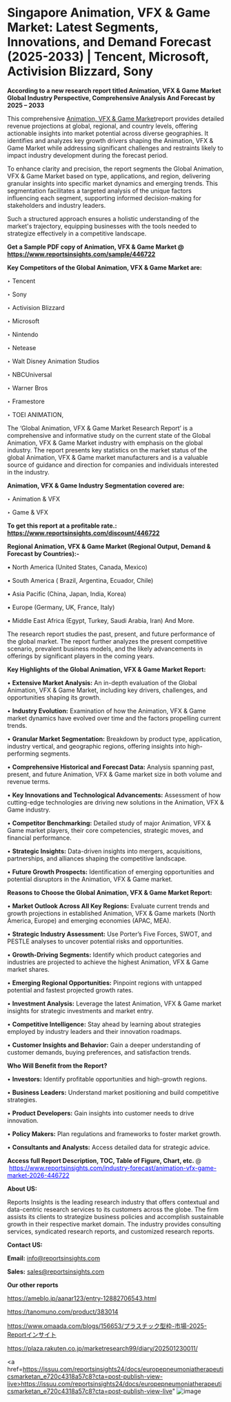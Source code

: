# Singapore Animation, VFX & Game Market: Latest Segments, Innovations, and Demand Forecast (2025-2033) | Tencent, Microsoft, Activision Blizzard, Sony

<strong>According to a new research report titled Animation, VFX & Game Market Global Industry Perspective, Comprehensive Analysis And Forecast by 2025 – 2033</strong>

This comprehensive <a href=https://www.reportsinsights.com/sample/446722>Animation, VFX & Game Market</a>report provides detailed revenue projections at global, regional, and country levels, offering actionable insights into market potential across diverse geographies. It identifies and analyzes key growth drivers shaping the Animation, VFX & Game Market while addressing significant challenges and restraints likely to impact industry development during the forecast period.

To enhance clarity and precision, the report segments the Global Animation, VFX & Game Market based on type, applications, and region, delivering granular insights into specific market dynamics and emerging trends. This segmentation facilitates a targeted analysis of the unique factors influencing each segment, supporting informed decision-making for stakeholders and industry leaders.

Such a structured approach ensures a holistic understanding of the market's trajectory, equipping businesses with the tools needed to strategize effectively in a competitive landscape.

<strong>Get a Sample PDF copy of Animation, VFX & Game Market </strong><strong>@<a href=https://www.reportsinsights.com/sample/446722 style=color:#0000ff;> https://www.reportsinsights.com/sample/446722</a></strong></font>

<strong>Key Competitors of the Global Animation, VFX & Game Market are:</strong>

‣ Tencent

‣ Sony

‣ Activision Blizzard

‣ Microsoft

‣ Nintendo

‣ Netease

‣ Walt Disney Animation Studios

‣ NBCUniversal

‣ Warner Bros

‣ Framestore

‣ TOEI ANIMATION,

The ‘Global Animation, VFX & Game Market Research Report’ is a comprehensive and informative study on the current state of the Global Animation, VFX & Game Market industry with emphasis on the global industry. The report presents key statistics on the market status of the global Animation, VFX & Game market manufacturers and is a valuable source of guidance and direction for companies and individuals interested in the industry.

<strong>Animation, VFX & Game Industry Segmentation covered are:</strong>

‣ Animation & VFX

‣ Game & VFX

<strong>To get this report at a profitable rate.: <a href=https://www.reportsinsights.com/discount/446722 style=color:#0000ff;>https://www.reportsinsights.com/discount/446722</a></strong></font>

<strong>Regional Animation, VFX & Game Market (Regional Output, Demand &amp; Forecast by Countries):-</strong>

• North America (United States, Canada, Mexico)

• South America ( Brazil, Argentina, Ecuador, Chile)

• Asia Pacific (China, Japan, India, Korea)

• Europe (Germany, UK, France, Italy)

• Middle East Africa (Egypt, Turkey, Saudi Arabia, Iran) And More.

The research report studies the past, present, and future performance of the global market. The report further analyzes the present competitive scenario, prevalent business models, and the likely advancements in offerings by significant players in the coming years.

<strong>Key Highlights of the Global Animation, VFX & Game Market Report:</strong>

• <strong>Extensive Market Analysis:</strong> An in-depth evaluation of the Global Animation, VFX & Game Market, including key drivers, challenges, and opportunities shaping its growth.

• <strong>Industry Evolution:</strong> Examination of how the Animation, VFX & Game market dynamics have evolved over time and the factors propelling current trends.

• <strong>Granular Market Segmentation:</strong> Breakdown by product type, application, industry vertical, and geographic regions, offering insights into high-performing segments.

• <strong>Comprehensive Historical and Forecast Data:</strong> Analysis spanning past, present, and future Animation, VFX & Game market size in both volume and revenue terms.

• <strong>Key Innovations and Technological Advancements:</strong> Assessment of how cutting-edge technologies are driving new solutions in the Animation, VFX & Game industry.

• <strong>Competitor Benchmarking:</strong> Detailed study of major Animation, VFX & Game market players, their core competencies, strategic moves, and financial performance.

• <strong>Strategic Insights:</strong> Data-driven insights into mergers, acquisitions, partnerships, and alliances shaping the competitive landscape.

• <strong>Future Growth Prospects:</strong> Identification of emerging opportunities and potential disruptors in the Animation, VFX & Game market.

<strong>Reasons to Choose the Global Animation, VFX & Game Market Report:</strong>

• <strong>Market Outlook Across All Key Regions:</strong> Evaluate current trends and growth projections in established Animation, VFX & Game markets (North America, Europe) and emerging economies (APAC, MEA).

• <strong>Strategic Industry Assessment:</strong> Use Porter’s Five Forces, SWOT, and PESTLE analyses to uncover potential risks and opportunities.

• <strong>Growth-Driving Segments:</strong> Identify which product categories and industries are projected to achieve the highest Animation, VFX & Game market shares.

• <strong>Emerging Regional Opportunities:</strong> Pinpoint regions with untapped potential and fastest projected growth rates.

• <strong>Investment Analysis:</strong> Leverage the latest Animation, VFX & Game market insights for strategic investments and market entry.

• <strong>Competitive Intelligence:</strong> Stay ahead by learning about strategies employed by industry leaders and their innovation roadmaps.

• <strong>Customer Insights and Behavior:</strong> Gain a deeper understanding of customer demands, buying preferences, and satisfaction trends.

<strong>Who Will Benefit from the Report?</strong>

• <strong>Investors:</strong> Identify profitable opportunities and high-growth regions.

• <strong>Business Leaders:</strong> Understand market positioning and build competitive strategies.

• <strong>Product Developers:</strong> Gain insights into customer needs to drive innovation.

• <strong>Policy Makers:</strong> Plan regulations and frameworks to foster market growth.

• <strong>Consultants and Analysts:</strong> Access detailed data for strategic advice.
</ul>
<strong>Access full Report Description, TOC, Table of Figure, Chart, etc. </strong>@  <a href=https://www.reportsinsights.com/industry-forecast/animation-vfx-game-market-2026-446722 style=color:#0000ff;>https://www.reportsinsights.com/industry-forecast/animation-vfx-game-market-2026-446722</a></font>

<strong><strong>About US</strong>:</strong>

Reports Insights is the leading research industry that offers contextual and data-centric research services to its customers across the globe. The firm assists its clients to strategize business policies and accomplish sustainable growth in their respective market domain. The industry provides consulting services, syndicated research reports, and customized research reports.

<strong>Contact US:</strong>

<p class=""""><b>Email:</b> <a href=mailto:info@reportsinsights.com>info@reportsinsights.com</a></p>
<p class=""""><b>Sales:</b> <a href=mailto:sales@reportsinsights.com>sales@reportsinsights.com</a></p>

<strong>Our other reports</strong>

<a href=https://ameblo.jp/aanar123/entry-12882706543.html>https://ameblo.jp/aanar123/entry-12882706543.html</a>

<a href=https://tanomuno.com/product/383014>https://tanomuno.com/product/383014</a>

<a href=https://www.omaada.com/blogs/156653/プラスチック型枠-市場-2025-Reportインサイト>https://www.omaada.com/blogs/156653/プラスチック型枠-市場-2025-Reportインサイト</a>

<a href=https://plaza.rakuten.co.jp/marketresearch99/diary/202501230011/>https://plaza.rakuten.co.jp/marketresearch99/diary/202501230011/</a>

<a href=https://issuu.com/reportsinsights24/docs/europepneumoniatherapeuticsmarketan_e720c4318a57c8?cta=post-publish-view-live>https://issuu.com/reportsinsights24/docs/europepneumoniatherapeuticsmarketan_e720c4318a57c8?cta=post-publish-view-live</a>"
![image](https://github.com/user-attachments/assets/887f051d-c40b-4a6a-bfe8-e3effcfcf497)
